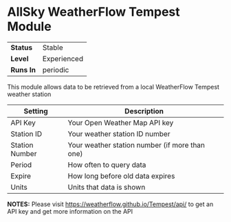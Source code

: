 # AllSky WeatherFlow Tempest Module

|   |   |
| ------------ | ------------ |
| **Status**  | Stable  |
| **Level**  | Experienced  |
| **Runs In**  | periodic  |


This module allows data to be retrieved from a local WeatherFlow Tempest weather station

|  Setting | Description  |
| ------------ | ------------ |
| API Key | Your Open Weather Map API key  |
| Station ID | Your weather station ID number|
| Station Number | Your weather station number (if more than one) |
| Period | How often to query data |
| Expire | How long before old data expires |
| Units | Units that data is shown |

**NOTES:** Please visit https://weatherflow.github.io/Tempest/api/ to get an API key and get more information on the API

